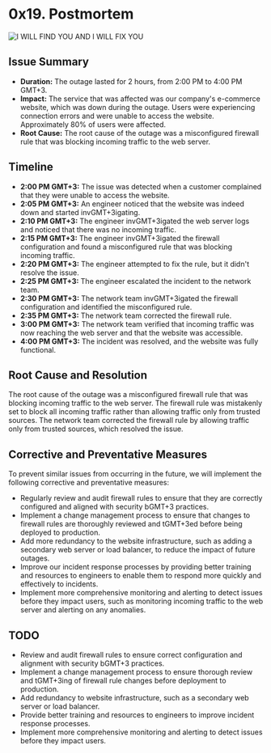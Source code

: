 # 0x19. Postmortem
![I WILL FIND YOU AND I WILL FIX YOU](https://miro.medium.com/max/1400/0*kHoWD7gJ0PC9GmBK.jpg)

## Issue Summary
- **Duration:** The outage lasted for 2 hours, from 2:00 PM to 4:00 PM GMT+3.
- **Impact:** The service that was affected was our company's e-commerce website, which was down during the outage. Users were experiencing connection errors and were unable to access the website. Approximately 80% of users were affected.
- **Root Cause:** The root cause of the outage was a misconfigured firewall rule that was blocking incoming traffic to the web server.

## Timeline
- **2:00 PM GMT+3:** The issue was detected when a customer complained that they were unable to access the website.
- **2:05 PM GMT+3:** An engineer noticed that the website was indeed down and started invGMT+3igating.
- **2:10 PM GMT+3:** The engineer invGMT+3igated the web server logs and noticed that there was no incoming traffic.
- **2:15 PM GMT+3:** The engineer invGMT+3igated the firewall configuration and found a misconfigured rule that was blocking incoming traffic.
- **2:20 PM GMT+3:** The engineer attempted to fix the rule, but it didn't resolve the issue.
- **2:25 PM GMT+3:** The engineer escalated the incident to the network team.
- **2:30 PM GMT+3:** The network team invGMT+3igated the firewall configuration and identified the misconfigured rule.
- **2:35 PM GMT+3:** The network team corrected the firewall rule.
- **3:00 PM GMT+3:** The network team verified that incoming traffic was now reaching the web server and that the website was accessible.
- **4:00 PM GMT+3:** The incident was resolved, and the website was fully functional.

## Root Cause and Resolution
The root cause of the outage was a misconfigured firewall rule that was blocking incoming traffic to the web server. The firewall rule was mistakenly set to block all incoming traffic rather than allowing traffic only from trusted sources. The network team corrected the firewall rule by allowing traffic only from trusted sources, which resolved the issue. 

## Corrective and Preventative Measures
To prevent similar issues from occurring in the future, we will implement the following corrective and preventative measures:
- Regularly review and audit firewall rules to ensure that they are correctly configured and aligned with security bGMT+3 practices.
- Implement a change management process to ensure that changes to firewall rules are thoroughly reviewed and tGMT+3ed before being deployed to production.
- Add more redundancy to the website infrastructure, such as adding a secondary web server or load balancer, to reduce the impact of future outages.
- Improve our incident response processes by providing better training and resources to engineers to enable them to respond more quickly and effectively to incidents.
- Implement more comprehensive monitoring and alerting to detect issues before they impact users, such as monitoring incoming traffic to the web server and alerting on any anomalies.

## TODO
- Review and audit firewall rules to ensure correct configuration and alignment with security bGMT+3 practices.
- Implement a change management process to ensure thorough review and tGMT+3ing of firewall rule changes before deployment to production.
- Add redundancy to website infrastructure, such as a secondary web server or load balancer.
- Provide better training and resources to engineers to improve incident response processes.
- Implement more comprehensive monitoring and alerting to detect issues before they impact users.
